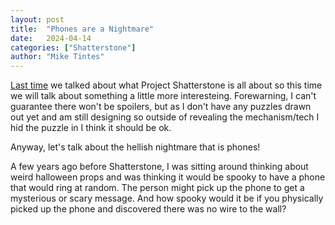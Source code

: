 ```yaml
---
layout: post
title:  "Phones are a Nightmare"
date:   2024-04-14
categories: ["Shatterstone"]
author: "Mike Tintes"
---
```


[Last time](https://anmtblog.com/shatterstone/2024/04/07/Shatterstone1.html) we talked about what Project Shatterstone is all about so this time we will talk about something a little more interesteing. Forewarning, I can't guarantee there won't be spoilers, but as I don't have any puzzles drawn out yet and am still designing so outside of revealing the mechanism/tech I hid the puzzle in I think it should be ok. 

Anyway, let's talk about the hellish nightmare that is phones!

A few years ago before Shatterstone, I was sitting around thinking about weird halloween props and was thinking it would be spooky to have a phone that would ring at random. The person might pick up the phone to get a mysterious or scary message. And how spooky would it be if you physically picked up the phone and discovered there was no wire to the wall? 
